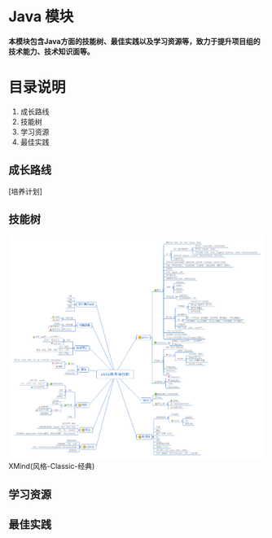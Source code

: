 # Java 模块
#### 本模块包含Java方面的技能树、最佳实践以及学习资源等，致力于提升项目组的技术能力、技术知识面等。

# 目录说明
1. 成长路线
2. 技能树
3. 学习资源
4. 最佳实践

## 成长路线
[培养计划]

## 技能树
![server技能树](https://github.com/30days-tech/server/blob/master/java/%E6%8A%80%E8%83%BD%E6%A0%91/%E6%9C%8D%E5%8A%A1%E7%AB%AF%E6%8A%80%E8%83%BD%E6%A0%91.png)
XMind(风格-Classic-经典)

## 学习资源


## 最佳实践
